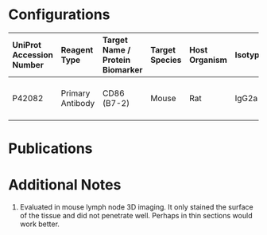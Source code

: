 # Configurations

| UniProt Accession Number   | Reagent Type     | Target Name / Protein Biomarker   | Target Species   | Host Organism   | Isotype   | Clonality   | Vendor      | Catalog Number   | Conjugate   | RRID   | Availability   | Method   | Tissue Preservation   | Target Tissue   | Tissue State   | Detergent        | Antigen Retrieval Conditions   | Dye Inactivation Conditions   | Recommend   | Agree               | Disagree   | Contributor         | Notes       |
|:---------------------------|:-----------------|:----------------------------------|:-----------------|:----------------|:----------|:------------|:------------|:-----------------|:------------|:-------|:---------------|:---------|:----------------------|:----------------|:---------------|:-----------------|:-------------------------------|:------------------------------|:------------|:--------------------|:-----------|:--------------------|:------------|
| P42082                     | Primary Antibody | CD86 (B7-2)                       | Mouse            | Rat             | IgG2a     | GL1         | R&D Systems | FAB741S-100UG    | AF750       | NA     | Stock          | Ce3D     | 4% PFA Fixed Agarose  | Lymph Node      | NA             | 1:10 BD PermWash | NA                             | NA                            | No          | 0000-0002-0835-911X | NA         | 0000-0002-0835-911X | [1](#notes) |

# Publications



# Additional Notes

<a name="notes"></a>
1. Evaluated in mouse lymph node 3D imaging. It only stained the surface of the tissue and did not penetrate well. Perhaps in thin sections would work better.
